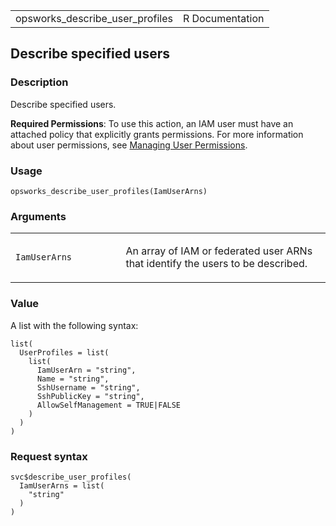 <table style="width: 100%;">
<tbody>
<tr class="odd">
<td>opsworks_describe_user_profiles</td>
<td style="text-align: right;">R Documentation</td>
</tr>
</tbody>
</table>

## Describe specified users

### Description

Describe specified users.

**Required Permissions**: To use this action, an IAM user must have an
attached policy that explicitly grants permissions. For more information
about user permissions, see [Managing User
Permissions](https://docs.aws.amazon.com/opsworks/latest/userguide/opsworks-security-users.html).

### Usage

    opsworks_describe_user_profiles(IamUserArns)

### Arguments

<table>
<colgroup>
<col style="width: 35%" />
<col style="width: 65%" />
</colgroup>
<tbody>
<tr class="odd">
<td><code
id="opsworks_describe_user_profiles_:_IamUserArns">IamUserArns</code></td>
<td><p>An array of IAM or federated user ARNs that identify the users to
be described.</p></td>
</tr>
</tbody>
</table>

### Value

A list with the following syntax:

    list(
      UserProfiles = list(
        list(
          IamUserArn = "string",
          Name = "string",
          SshUsername = "string",
          SshPublicKey = "string",
          AllowSelfManagement = TRUE|FALSE
        )
      )
    )

### Request syntax

    svc$describe_user_profiles(
      IamUserArns = list(
        "string"
      )
    )
